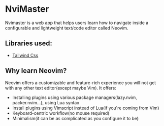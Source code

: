 # NviMaster
Nvimaster is a web app that helps users learn how to navigate inside a configurable and lightweight text/code editor called Neovim.

## Libraries used:
- [Tailwind Css](https://tailwindcss.com/docs/installation)

## Why learn Neovim?
Neovim offers a customizable and feature-rich experience you will not get with any other text editor(except maybe Vim).
It offers: 
- Installing plugins using various package managers(lazy.nvim, packer.nvim...), using Lua syntax
- Install plugins using Vimscript instead of Lua(if you're coming from Vim)
- Keyboard-centric workflow(no mouse required)
- Minimalism(it can be as complicated as you configure it to be)

